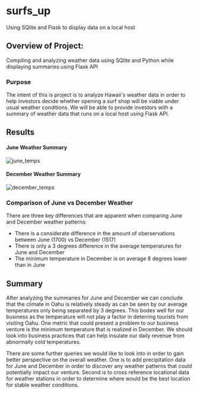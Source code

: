 # surfs_up

Using SQlite and Flask to display data on a local host

## Overview of Project:

Compiling and analyzing weather data using SQlite and Python while displaying summaries using Flask API

### Purpose

The intent of this is project is to analyze Hawaii's weather data in order to help investors decide whether opening a surf shop will be viable under usual weather conditions. We will be able to provide investors with a summary of weather data that runs on a local host using Flask API. 

## Results

#### June Weather Summary

![june_temps](https://user-images.githubusercontent.com/106921601/184042678-a5d56cca-1059-4f6e-ae75-9f4a9d54781a.PNG)

#### December Weather Summary

![december_temps](https://user-images.githubusercontent.com/106921601/184042692-38ba36dd-0b45-442b-b484-f2b32ce0c8b4.PNG)

### Comparison of June vs December Weather

There are three key differences that are apparent when comparing June and December weather patterns:
  * There is a considerate difference in the amount of oberservations between June (1700) vs December (1517) 
  * There is only a 3 degrees difference in the average temperatures for June and December
  * The minimum temperature in December is on average 8 degrees lower than in June

## Summary 

After analyzing the summaries for June and December we can conclude that the climate in Oahu is relatively steady as can be seen by our average temperatures only being separated by 3 degrees. This bodes well for our business as the temperature will not play a factor in deterring tourists from visiting Oahu. One metric that could present a problem to our business venture is the minimum temperature that is realized in December. We should look into business practices that can help insulate our daily revenue from abnormally cold temperatures. 

There are some further queries we would like to look into in order to gain better perspective on the overall weather. One is to add precipitation data for June and December in order to discover any weather patterns that could potentially impact our venture. Second is to cross reference locational data for weather stations in order to determine where would be the best location for stable weather conditions. 


